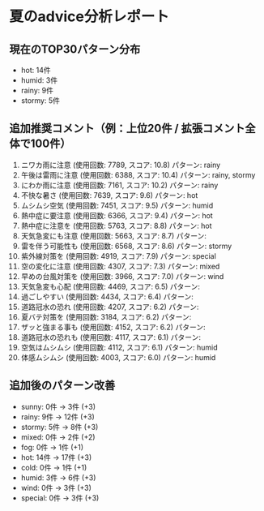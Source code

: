 
# 夏のadvice分析レポート

## 現在のTOP30パターン分布
- hot: 14件
- humid: 3件
- rainy: 9件
- stormy: 5件

## 追加推奨コメント（例：上位20件 / 拡張コメント全体で100件）
1. ニワカ雨に注意 (使用回数: 7789, スコア: 10.8)
   パターン: rainy
2. 午後は雷雨に注意 (使用回数: 6388, スコア: 10.4)
   パターン: rainy, stormy
3. にわか雨に注意 (使用回数: 7161, スコア: 10.2)
   パターン: rainy
4. 不快な暑さ (使用回数: 7639, スコア: 9.6)
   パターン: hot
5. ムシムシ空気 (使用回数: 7451, スコア: 9.5)
   パターン: humid
6. 熱中症に要注意 (使用回数: 6366, スコア: 9.4)
   パターン: hot
7. 熱中症に注意を (使用回数: 5763, スコア: 8.8)
   パターン: hot
8. 天気急変にも注意 (使用回数: 5663, スコア: 8.7)
   パターン: 
9. 雷を伴う可能性も (使用回数: 6568, スコア: 8.6)
   パターン: stormy
10. 紫外線対策を (使用回数: 4919, スコア: 7.9)
   パターン: special
11. 空の変化に注意 (使用回数: 4307, スコア: 7.3)
   パターン: mixed
12. 早めの台風対策を (使用回数: 3966, スコア: 7.0)
   パターン: wind
13. 天気急変も心配 (使用回数: 4469, スコア: 6.5)
   パターン: 
14. 過ごしやすい (使用回数: 4434, スコア: 6.4)
   パターン: 
15. 道路冠水の恐れ (使用回数: 4207, スコア: 6.2)
   パターン: 
16. 夏バテ対策を (使用回数: 3184, スコア: 6.2)
   パターン: 
17. ザッと強まる事も (使用回数: 4152, スコア: 6.2)
   パターン: 
18. 道路冠水の恐れも (使用回数: 4117, スコア: 6.1)
   パターン: 
19. 空気はムシムシ (使用回数: 4112, スコア: 6.1)
   パターン: humid
20. 体感ムシムシ (使用回数: 4003, スコア: 6.0)
   パターン: humid

## 追加後のパターン改善
- sunny: 0件 → 3件 (+3)
- rainy: 9件 → 12件 (+3)
- stormy: 5件 → 8件 (+3)
- mixed: 0件 → 2件 (+2)
- fog: 0件 → 1件 (+1)
- hot: 14件 → 17件 (+3)
- cold: 0件 → 1件 (+1)
- humid: 3件 → 6件 (+3)
- wind: 0件 → 3件 (+3)
- special: 0件 → 3件 (+3)
